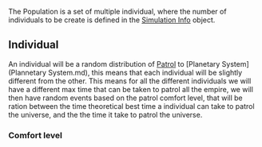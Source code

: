 The Population is a set of multiple individual, where the number of individuals to be create is defined in the [Simulation Info](Simulation%20Info.md) object.

## Individual

An individual will be a random distribution of [Patrol](Patrol.md) to [Planetary System](Plannetary System.md), this means that each individual will be slightly different from the other. This means for all the different individuals we will have a different max time that can be taken to patrol all the empire, we will then have random events based on the patrol comfort level, that will be ration between the time theoretical best time a individual can take to patrol the universe, and the the time it take to patrol the universe. 

### Comfort level 
